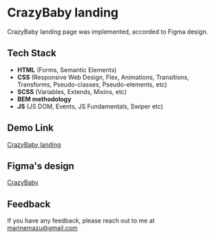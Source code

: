 
# CrazyBaby landing

CrazyBaby landing page was implemented, accorded to Figma design.


## Tech Stack

- **HTML** (Forms, Semantic Elements)
- **CSS** (Responsive Web Design, Flex, Animations, Transitions, Transforms, Pseudo-classes, Pseudo-elements, etc)
- **SCSS** (Variables, Extends, Mixins, etc)
- **BEM methodology**
- **JS** (JS DOM, Events, JS Fundamentals, Swiper etc)





## Demo Link
[CrazyBaby landing](https://maryna-mazur.github.io/kickstarter-landing/)
##  Figma's design
[CrazyBaby](https://www.figma.com/file/Ujp7bCFuvuJlkn8TSbQPSZ/Kickstarter_FE-students?node-id=19655%3A32&t=PldRv3stEFGdzGUy-0)
## Feedback

If you have any feedback, please reach out to me at marinemazu@gmail.com
